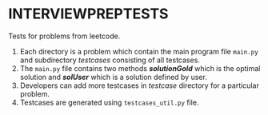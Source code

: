 # INTERVIEWPREPTESTS

Tests for problems from leetcode.

1. Each directory is a problem which contain the main program file `main.py` and subdirectory *testcases* consisting of all testcases.
2. The `main.py` file contains two methods ***solutionGold*** which is the optimal solution and ***solUser*** which is a solution defined by user.
3. Developers can add more testcases in *testcase* directory for a particular problem.
4. Testcases are generated using `testcases_util.py` file.
